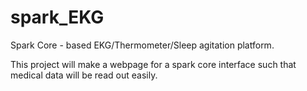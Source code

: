 # spark_EKG
Spark Core - based EKG/Thermometer/Sleep agitation platform.

This project will make a webpage for a spark core interface such that medical data will be read out easily.
